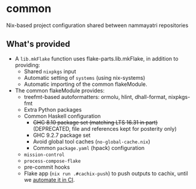 # common

Nix-based project configuration shared between nammayatri repositories

## What's provided

- A `lib.mkFlake` function uses flake-parts.lib.mkFlake, in addition to providing:
  - Shared `nixpkgs` input
  - Automatic setting of `systems` (using nix-systems)
  - Automatic importing of the common flakeModule.
- The common flakeModule provides:
  - treefmt-based autoformatters: ormolu, hlint, dhall-format, nixpkgs-fmt
  - Extra Python packages
  - Common Haskell configuration
    - ~~GHC 8.10 package set (matching LTS 16.31 in part)~~ (DEPRECATED, file and references kept for posterity only)
    - GHC 9.2.7 package set
    - Avoid global tool caches (`no-global-cache.nix`)
    - Common `package.yaml` (hpack) configuration
  - `mission-control`
  - `process-compose-flake`
  - pre-commit hooks
  - Flake app (`nix run .#cachix-push`) to push outputs to cachix, until we [automate it in CI](https://github.com/juspay/jenkins-nix-ci/issues/18).
